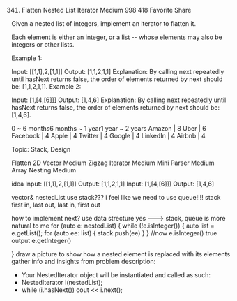 341. Flatten Nested List Iterator
Medium 998 418 Favorite Share

Given a nested list of integers, implement an iterator to flatten it.

Each element is either an integer, or a list -- whose elements may also be integers or other lists.

Example 1:

Input: [[1,1],2,[1,1]]
Output: [1,1,2,1,1]
Explanation: By calling next repeatedly until hasNext returns false, 
             the order of elements returned by next should be: [1,1,2,1,1].
Example 2:

Input: [1,[4,[6]]]
Output: [1,4,6]
Explanation: By calling next repeatedly until hasNext returns false, 
             the order of elements returned by next should be: [1,4,6].

0 ~ 6 months6 months ~ 1 year1 year ~ 2 years
Amazon | 8 Uber | 6 Facebook | 4 Apple | 4 Twitter | 4 Google | 4 LinkedIn | 4 Airbnb | 4

Topic:
Stack, Design

Flatten 2D Vector Medium
Zigzag Iterator Medium
Mini Parser Medium
Array Nesting Medium


idea
Input: [[1,1],2,[1,1]]
Output: [1,1,2,1,1]
Input: [1,[4,[6]]]
Output: [1,4,6]


vector<NestInteger>& nestedList
use stack??? i feel like we need to use queue!!!!
stack first in, last out, last in, first out

how to implement next? use data strecture  yes ---> stack, queue is more natural to me
for (auto e: nestedList) {
    while (!e.isInteger()) {
        auto list = e.getList();
        for (auto ee: list) {
            stack.push(ee)
        }
    }
    //now e.isInteger() true
    output e.getInteger()
    
}
draw a picture to show how a nested element is replaced with its elements
gather info and insights from problem description:
 * Your NestedIterator object will be instantiated and called as such:
 * NestedIterator i(nestedList);
 * while (i.hasNext()) cout << i.next();
